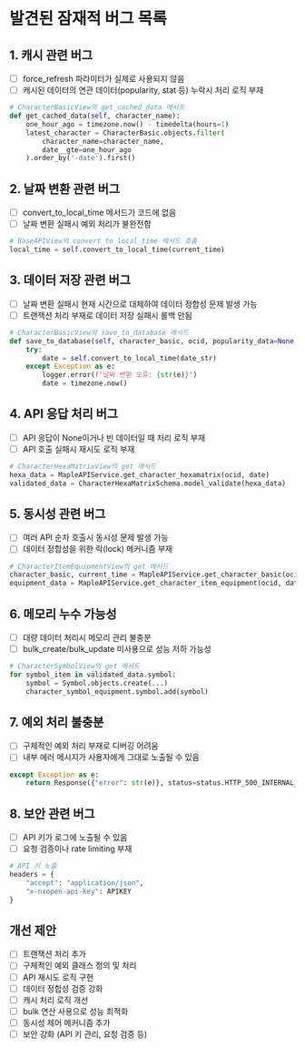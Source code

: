 # 발견된 잠재적 버그 목록

## 1. 캐시 관련 버그
- [ ] force_refresh 파라미터가 실제로 사용되지 않음
- [ ] 캐시된 데이터의 연관 데이터(popularity, stat 등) 누락시 처리 로직 부재
```python
# CharacterBasicView의 get_cached_data 메서드
def get_cached_data(self, character_name):
    one_hour_ago = timezone.now() - timedelta(hours=1)
    latest_character = CharacterBasic.objects.filter(
        character_name=character_name,
        date__gte=one_hour_ago
    ).order_by('-date').first()
```

## 2. 날짜 변환 관련 버그
- [ ] convert_to_local_time 메서드가 코드에 없음
- [ ] 날짜 변환 실패시 예외 처리가 불완전함
```python
# BaseAPIView의 convert_to_local_time 메서드 호출
local_time = self.convert_to_local_time(current_time)
```

## 3. 데이터 저장 관련 버그
- [ ] 날짜 변환 실패시 현재 시간으로 대체하여 데이터 정합성 문제 발생 가능
- [ ] 트랜잭션 처리 부재로 데이터 저장 실패시 롤백 안됨
```python
# CharacterBasicView의 save_to_database 메서드
def save_to_database(self, character_basic, ocid, popularity_data=None, stat_data=None):
    try:
        date = self.convert_to_local_time(date_str)
    except Exception as e:
        logger.error(f"날짜 변환 오류: {str(e)}")
        date = timezone.now()
```

## 4. API 응답 처리 버그
- [ ] API 응답이 None이거나 빈 데이터일 때 처리 로직 부재
- [ ] API 호출 실패시 재시도 로직 부재
```python
# CharacterHexaMatrixView의 get 메서드
hexa_data = MapleAPIService.get_character_hexamatrix(ocid, date)
validated_data = CharacterHexaMatrixSchema.model_validate(hexa_data)
```

## 5. 동시성 관련 버그
- [ ] 여러 API 순차 호출시 동시성 문제 발생 가능
- [ ] 데이터 정합성을 위한 락(lock) 메커니즘 부재
```python
# CharacterItemEquipmentView의 get 메서드
character_basic, current_time = MapleAPIService.get_character_basic(ocid, date)
equipment_data = MapleAPIService.get_character_item_equipment(ocid, date)
```

## 6. 메모리 누수 가능성
- [ ] 대량 데이터 처리시 메모리 관리 불충분
- [ ] bulk_create/bulk_update 미사용으로 성능 저하 가능성
```python
# CharacterSymbolView의 get 메서드
for symbol_item in validated_data.symbol:
    symbol = Symbol.objects.create(...)
    character_symbol_equipment.symbol.add(symbol)
```

## 7. 예외 처리 불충분
- [ ] 구체적인 예외 처리 부재로 디버깅 어려움
- [ ] 내부 에러 메시지가 사용자에게 그대로 노출될 수 있음
```python
except Exception as e:
    return Response({"error": str(e)}, status=status.HTTP_500_INTERNAL_SERVER_ERROR)
```

## 8. 보안 관련 버그
- [ ] API 키가 로그에 노출될 수 있음
- [ ] 요청 검증이나 rate limiting 부재
```python
# API 키 노출
headers = {
    "accept": "application/json",
    "x-nxopen-api-key": APIKEY
}
```

## 개선 제안
- [ ] 트랜잭션 처리 추가
- [ ] 구체적인 예외 클래스 정의 및 처리
- [ ] API 재시도 로직 구현
- [ ] 데이터 정합성 검증 강화
- [ ] 캐시 처리 로직 개선
- [ ] bulk 연산 사용으로 성능 최적화
- [ ] 동시성 제어 메커니즘 추가
- [ ] 보안 강화 (API 키 관리, 요청 검증 등) 